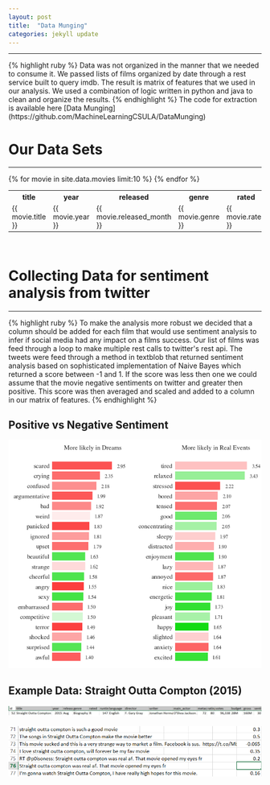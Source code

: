 ```yaml
---
layout: post
title:  "Data Munging"
categories: jekyll update
---
```

<!-- You’ll find this post in your `_posts` directory. Go ahead and edit it and re-build the site to see your changes. You can rebuild the site in many different ways, but the most common way is to run `jekyll serve`, which launches a web server and auto-regenerates your site when a file is updated.

To add new posts, simply add a file in the `_posts` directory that follows the convention `YYYY-MM-DD-name-of-post.ext` and includes the necessary front matter. Take a look at the source for this post to get an idea about how it works.

Jekyll also offers powerful support for code snippets:

{% highlight ruby %}
def print_hi(name)
  puts "Hi, #{name}"
end
print_hi('Tom')
#=> prints 'Hi, Tom' to STDOUT.
{% endhighlight %}

Check out the [Jekyll docs][jekyll-docs] for more info on how to get the most out of Jekyll. File all bugs/feature requests at [Jekyll’s GitHub repo][jekyll-gh]. If you have questions, you can ask them on [Jekyll Talk][jekyll-talk].

[jekyll-docs]: http://jekyllrb.com/docs/home
[jekyll-gh]:   https://github.com/jekyll/jekyll
[jekyll-talk]: https://talk.jekyllrb.com/ -->
<hr>
{% highlight ruby %}
Data was not organized in the manner that we needed to consume it.  We passed
lists of films organized by date through a rest service built to query imdb.
The result is matrix of features that we used in our analysis.  We used
a combination of logic written in python and java to clean and organize the
results.  
{% endhighlight %}
The code for extraction is available here 
[Data Munging](https://github.com/MachineLearningCSULA/DataMunging)
<h1>Our Data Sets</h1>
<hr>
<table>
<tr>
    <th>title</th>
    <th>year</th>
    <th>released</th>
    <th>genre</th>
    <th>rated</th>
    <th>runtime</th>
    <th>language</th>
    <th>director</th>
    <th>writer</th>
    <th>metascore</th>
    <th>rating</th>
    <th>votes</th>
    <th>budget</th>
    <th>gross</th>
</tr>
{% for movie in site.data.movies limit:10  %}
      <tr>  
        <td>{{ movie.title }}</td>
        <td>{{ movie.year }}</td>
        <td>{{ movie.released_month }}</td>
        <td>{{ movie.genre }}</td>
        <td>{{ movie.rated }}</td>
        <td>{{ movie.runtime }}</td>
        <td>{{ movie.language }}</td>
        <td>{{ movie.director }}</td>
        <td>{{ movie.writer }}</td>
        <td>{{ movie.metascore }}</td>
        <td>{{ movie.rating }}</td>
        <td>{{ movie.votes }}</td>
        <td>{{ movie.budget }}</td>
        <td>{{ movie.gross }}</td>
      </tr>
{% endfor %}
</table>
<br>
<h1>Collecting Data for sentiment analysis from twitter</h1>
<hr>
{% highlight ruby %}
 To make the analysis more robust we decided that a column should be added 
 for each film that would use sentiment analysis to infer if social media
 had any impact on a films success.  Our list of films was feed through a 
 loop to make multiple rest calls to twitter's rest api.  The tweets were 
 feed through a method in textblob that returned sentiment analysis based
 on sophisticated implementation of Naive Bayes which returned a score 
 between -1 and 1.  If the score was less then one we could assume 
 that the movie negative sentiments on twitter and greater then
 positive.  This score was then averaged and scaled and added to 
 a column in our matrix of features. 
{% endhighlight %}
<h2>Positive vs Negative Sentiment</h2>
<img src="/assets/pos_neg.png"/>
<br>
<h2>Example Data: Straight Outta Compton (2015)</h2>
<img src="/assets/straightouttacompton.jpg" />
<br><br>
<img src="/assets/sentimentchart.jpg" />